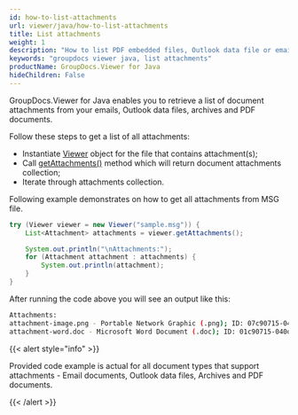 ```yaml
---
id: how-to-list-attachments
url: viewer/java/how-to-list-attachments
title: List attachments
weight: 1
description: "How to list PDF embedded files, Outlook data file or email attachments with GroupDocs.Viewer using Java."
keywords: "groupdocs viewer java, list attachments"
productName: GroupDocs.Viewer for Java
hideChildren: False
---
```

GroupDocs.Viewer for Java enables you to retrieve a list of document attachments from your emails, Outlook data files, archives and PDF documents.

Follow these steps to get a list of all attachments:

* Instantiate [Viewer](https://reference.groupdocs.com/viewer/java/com.groupdocs.viewer/Viewer) object for the file that contains attachment(s);
* Call [getAttachments()](https://reference.groupdocs.com/viewer/java/com.groupdocs.viewer/Viewer#getAttachments()) method which will return document attachments collection;
* Iterate through attachments collection.

Following example demonstrates on how to get all attachments from MSG file.

```java
try (Viewer viewer = new Viewer("sample.msg")) {
    List<Attachment> attachments = viewer.getAttachments();

    System.out.println("\nAttachments:");
    for (Attachment attachment : attachments) {
        System.out.println(attachment);
    }
}
```

After running the code above you will see an output like this:

```bash
Attachments:
attachment-image.png - Portable Network Graphic (.png); ID: 07c90715-040d-09c8-100a-c6040e05c507; Path: attachment-image.png; Size: 26754B
attachment-word.doc - Microsoft Word Document (.doc); ID: 01c90715-040d-01c8-100a-c6010e05c501; Path: attachment-word.doc; Size: 224768B
```

{{< alert style="info" >}}

Provided code example is actual for all document types that support attachments - Email documents, Outlook data files, Archives and PDF documents.

{{< /alert >}}

